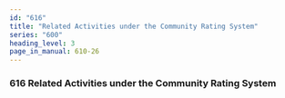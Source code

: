 ```yaml
---
id: "616"
title: "Related Activities under the Community Rating System"
series: "600"
heading_level: 3
page_in_manual: 610-26
---
```


### 616 Related Activities under the Community Rating System